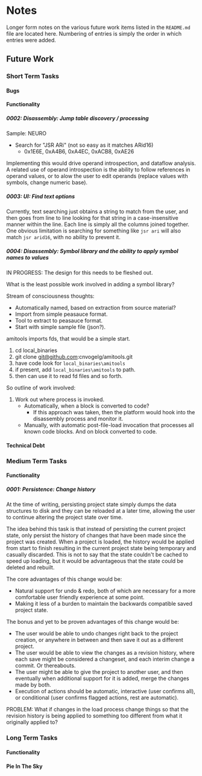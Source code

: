 # Notes

Longer form notes on the various future work items listed in the `README.md`
file are located here.  Numbering of entries is simply the order in which
entries were added.

## Future Work

### Short Term Tasks

#### Bugs

#### Functionality

##### 0002: Disassembly: Jump table discovery / processing

Sample: NEURO
* Search for "JSR ARi" (not so easy as it matches ARid16)
  * 0x1E6E, 0xA4B6, 0xA4EC, 0xACB8, 0xAE26

Implementing this would drive operand introspection, and dataflow analysis.  A related use of operand introspection is the ability to follow references in operand values, or to alow the user to edit operands (replace values with symbols, change numeric base).

##### 0003: UI: Find text options

Currently, text searching just obtains a string to match from the user, and then goes from line to line looking for that string in a case-insensitive manner within the line.  Each line is simply all the columns joined together.  One obvious limitation is searching for something like `jsr ari` will also match `jsr arid16`, with no ability to prevent it.

##### 0004: Disassembly: Symbol library and the ability to apply symbol names to values

IN PROGRESS: The design for this needs to be fleshed out.

What is the least possible work involved in adding a symbol library?

Stream of consciousness thoughts:

* Automatically named, based on extraction from source material?
* Import from simple peasauce format.
* Tool to extract to peasauce format.
* Start with simple sample file (json?).

amitools imports fds, that would be a simple start.

1. cd local_binaries
2. git clone git@github.com:cnvogelg/amitools.git
3. have code look for `local_binaries\amitools`
4. if present, add `local_binaries\amitools` to path.
5. then can use it to read fd files and so forth.

So outline of work involved:

1. Work out where process is invoked.
   - Automatically, when a block is converted to code?
     - If this approach was taken, then the platform would hook into the disassembly process and monitor it.
   - Manually, with automatic post-file-load invocation that processes all known code blocks.  And on block converted to code.

#### Technical Debt

### Medium Term Tasks

#### Functionality

##### 0001: Persistence: Change history

At the time of writing, persisting project state simply dumps the data structures to disk and they can be reloaded at a later time, allowing the user to continue altering the project state over time.

The idea behind this task is that instead of persisting the current project state, only persist the history of changes that have been made since the project was created. When a project is loaded, the history would be applied from start to finish resulting in the current project state being temporary and casually discarded.  This is not to say that the state couldn't be cached to speed up loading, but it would be advantageous that the state could be deleted and rebuilt.

The core advantages of this change would be:

* Natural support for undo & redo, both of which are necessary for a more comfortable user friendly experience at some point.
* Making it less of a burden to maintain the backwards compatible saved project state.

The bonus and yet to be proven advantages of this change would be:

* The user would be able to undo changes right back to the project creation, or anywhere in between and then save it out as a different project.
* The user would be able to view the changes as a revision history, where each save might be considered a changeset, and each interim change a commit.  Or thereabouts.
* The user might be able to give the project to another user, and then eventually when additional support for it is added, merge the changes made by both.
* Execution of actions should be automatic, interactive (user confirms all), or conditional (user confirms flagged actions, rest are automatic).

PROBLEM: What if changes in the load process change things so that the revision history is being applied to something too different from what it originally applied to?

### Long Term Tasks

#### Functionality

#### Pie In The Sky
